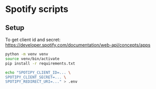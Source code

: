 # Spotify scripts

## Setup

To get client id and secret: https://developer.spotify.com/documentation/web-api/concepts/apps

```sh
python -m venv venv
source venv/bin/activate
pip install -r requirements.txt

echo "SPOTIPY_CLIENT_ID=... \
SPOTIPY_CLIENT_SECRET=... \
SPOTIPY_REDIRECT_URI=..." > .env
```